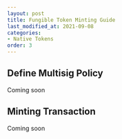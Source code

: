 ```yaml
---
layout: post
title: Fungible Token Minting Guide
last_modified_at: 2021-09-08
categories:
- Native Tokens
order: 3
---
```


## Define Multisig Policy
Coming soon

## Minting Transaction
Coming soon
